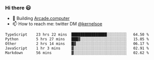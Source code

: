 ### Hi there 😃

- 🔨 Building [Arcade.computer](https://arcade.computer)
- 📫 How to reach me: twitter DM [@kernelsoe](https://twitter.com/kernelsoe)

<!--START_SECTION:waka-->

```txt
TypeScript    23 hrs 22 mins  ████████████████░░░░░░░░░   64.50 %
Python        5 hrs 27 mins   ███▓░░░░░░░░░░░░░░░░░░░░░   15.05 %
Other         2 hrs 14 mins   █▓░░░░░░░░░░░░░░░░░░░░░░░   06.17 %
JavaScript    1 hr 3 mins     ▓░░░░░░░░░░░░░░░░░░░░░░░░   02.91 %
Markdown      56 mins         ▓░░░░░░░░░░░░░░░░░░░░░░░░   02.62 %
```

<!--END_SECTION:waka-->
